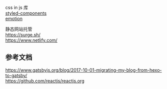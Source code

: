 css in js 库  
[styled-components](https://github.com/styled-components/)  
[emotion](https://emotion.sh/docs/introduction)

静态网站托管  
https://surge.sh/  
https://www.netlify.com/

## 参考文档

https://www.gatsbyjs.org/blog/2017-10-01-migrating-my-blog-from-hexo-to-gatsby/  
https://github.com/reactjs/reactjs.org

